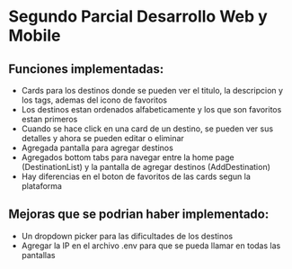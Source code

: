 # Segundo Parcial Desarrollo Web y Mobile

## Funciones implementadas:
- Cards para los destinos donde se pueden ver el titulo, la descripcion y los tags, ademas del icono de favoritos
- Los destinos estan ordenados alfabeticamente y los que son favoritos estan primeros
- Cuando se hace click en una card de un destino, se pueden ver sus detalles y ahora se pueden editar o eliminar
- Agregada pantalla para agregar destinos
- Agregados bottom tabs para navegar entre la home page (DestinationList) y la pantalla de agregar destinos (AddDestination)
- Hay diferencias en el boton de favoritos de las cards segun la plataforma

## Mejoras que se podrian haber implementado:
- Un dropdown picker para las dificultades de los destinos
- Agregar la IP en el archivo .env para que se pueda llamar en todas las pantallas
